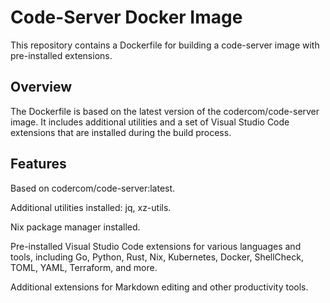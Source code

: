 # Code-Server Docker Image
This repository contains a Dockerfile for building a code-server image with pre-installed extensions.

## Overview
The Dockerfile is based on the latest version of the codercom/code-server image. It includes additional utilities and a set of Visual Studio Code extensions that are installed during the build process.

## Features
Based on codercom/code-server:latest.

Additional utilities installed: jq, xz-utils.

Nix package manager installed.

Pre-installed Visual Studio Code extensions for various languages and tools, including Go, Python, Rust, Nix, Kubernetes, Docker, ShellCheck, TOML, YAML, Terraform, and more.

Additional extensions for Markdown editing and other productivity tools.
